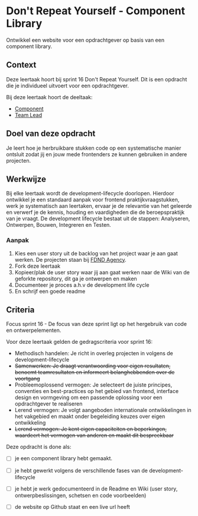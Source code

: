 # Don't Repeat Yourself - Component Library
Ontwikkel een website voor een opdrachtgever op basis van een component library.

## Context
Deze leertaak hoort bij sprint 16 Don't Repeat Yourself. Dit is een opdracht die je individueel uitvoert voor een opdrachtgever.

Bij deze leertaak hoort de deeltaak:

* [Component](https://github.com/fdnd-task/do-not-repeat-yourself-component)
* [Team Lead](do-not-repeat-yourself-team-lead)

## Doel van deze opdracht
Je leert hoe je herbruikbare stukken code op een systematische manier ontsluit zodat jij en jouw mede frontenders ze kunnen gebruiken in andere projecten.

## Werkwijze
Bij elke leertaak wordt de development-lifecycle doorlopen. Hierdoor ontwikkel je een standaard aanpak voor frontend praktijkvraagstukken, werk je systematisch aan leertaken, ervaar je de relevantie van het geleerde en verwerf je de kennis, houding en vaardigheden die de beroepspraktijk van je vraagt. De development lifecycle bestaat uit de stappen: Analyseren, Ontwerpen, Bouwen, Integreren en Testen.

### Aanpak
1. Kies een user story uit de backlog van het project waar je aan gaat werken. De projecten staan bij [FDND Agency](https://github.com/fdnd-agency).  
2. Fork deze leertaak
3. Kopieer/plak de user story waar jij aan gaat werken naar de Wiki van de geforkte repository, dit ga je ontwerpen en maken
4. Documenteer je proces a.h.v de development life cycle
5. En schrijf een goede readme

## Criteria

Focus sprint 16 - De focus van deze sprint ligt op het hergebruik van code en ontwerpelementen.

Voor deze leertaak gelden de gedragscriteria voor sprint 16: 

* Methodisch handelen: Je richt in overleg projecten in volgens de development-lifecycle
* ~~Samenwerken: Je draagt verantwoording voor eigen resultaten, benoemt teamresultaten en informeert belanghebbenden over de voortgang~~
* Probleemoplossend vermogen: Je selecteert de juiste principes, conventies en best-practices op het gebied van frontend, interface design en vormgeving om een passende oplossing voor een opdrachtgever te realiseren
* Lerend vermogen: Je volgt aangeboden internationale ontwikkelingen in het vakgebied en maakt onder begeleiding keuzes over eigen ontwikkeling
* ~~Lerend vermogen: Je kent eigen capaciteiten en beperkingen, waardeert het vermogen van anderen en maakt dit bespreekbaar~~

Deze opdracht is done als:
- [ ] je een component library hebt gemaakt.
- [ ] je hebt gewerkt volgens de verschillende fases van de development-lifecycle
- [ ] je hebt je werk gedocumenteerd in de Readme en Wiki (user story, ontwerpbeslissingen, schetsen en code voorbeelden)
- [ ] de website op Github staat en een live url heeft

